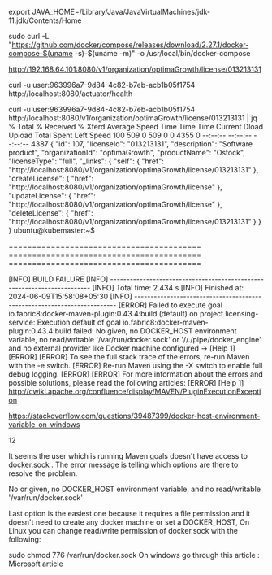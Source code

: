 
export JAVA_HOME=/Library/Java/JavaVirtualMachines/jdk-11.jdk/Contents/Home

sudo curl -L "https://github.com/docker/compose/releases/download/2.27.1/docker-compose-$(uname -s)-$(uname -m)" -o /usr/local/bin/docker-compose

http://192.168.64.101:8080/v1/organization/optimaGrowth/license/013213131


curl -u user:963996a7-9d84-4c82-b7eb-acb1b05f1754 http://localhost:8080/actuator/health

curl -u user:963996a7-9d84-4c82-b7eb-acb1b05f1754 http://localhost:8080/v1/organization/optimaGrowth/license/013213131 | jq
  % Total    % Received % Xferd  Average Speed   Time    Time     Time  Current
                                 Dload  Upload   Total   Spent    Left  Speed
100   509    0   509    0     0   4355      0 --:--:-- --:--:-- --:--:--  4387
{
  "id": 107,
  "licenseId": "013213131",
  "description": "Software product",
  "organizationId": "optimaGrowth",
  "productName": "Ostock",
  "licenseType": "full",
  "_links": {
    "self": {
      "href": "http://localhost:8080/v1/organization/optimaGrowth/license/013213131"
    },
    "createLicense": {
      "href": "http://localhost:8080/v1/organization/optimaGrowth/license"
    },
    "updateLicense": {
      "href": "http://localhost:8080/v1/organization/optimaGrowth/license"
    },
    "deleteLicense": {
      "href": "http://localhost:8080/v1/organization/optimaGrowth/license/013213131"
    }
  }
}
ubuntu@kubemaster:~$ 




========================================= ========================================= =========================================


[INFO] BUILD FAILURE
[INFO] ------------------------------------------------------------------------
[INFO] Total time:  2.434 s
[INFO] Finished at: 2024-06-09T15:58:08+05:30
[INFO] ------------------------------------------------------------------------
[ERROR] Failed to execute goal io.fabric8:docker-maven-plugin:0.43.4:build (default) on project licensing-service: Execution default of goal io.fabric8:docker-maven-plugin:0.43.4:build failed: No <dockerHost> given, no DOCKER_HOST environment variable, no read/writable '/var/run/docker.sock' or '//./pipe/docker_engine' and no external provider like Docker machine configured -> [Help 1]
[ERROR] 
[ERROR] To see the full stack trace of the errors, re-run Maven with the -e switch.
[ERROR] Re-run Maven using the -X switch to enable full debug logging.
[ERROR] 
[ERROR] For more information about the errors and possible solutions, please read the following articles:
[ERROR] [Help 1] http://cwiki.apache.org/confluence/display/MAVEN/PluginExecutionException


https://stackoverflow.com/questions/39487399/docker-host-environment-variable-on-windows

12

It seems the user which is running Maven goals doesn't have access to docker.sock . The error message is telling which options are there to resolve the problem.

No <dockerHost> or <machine> given, no DOCKER_HOST environment variable, and no read/writable '/var/run/docker.sock'

Last option is the easiest one because it requires a file permission and it doesn't need to create any docker machine or set a DOCKER_HOST, On Linux you can change read/write permission of docker.sock with the following:

sudo chmod 776 /var/run/docker.sock
On windows go through this article : Microsoft article